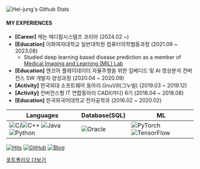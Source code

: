 <!-- ### My name is Hei-Jung and I am a graduate student👩🏻‍💻 -->

![Hei-jung's Github Stats](https://github-readme-stats.vercel.app/api?username=hei-jung&show_icons=true&hide_border=true&theme=dark)
<!--[![Top Langs](https://github-readme-stats.vercel.app/api/top-langs/?username=hei-jung&layout=compact&hide_border=true)](https://github.com/hei-jung)-->

#### MY EXPERIENCES

- **\[Career\]** 캐논 메디칼시스템즈 코리아 (2024.02 ~)
- **\[Education\]** 이화여자대학교 일반대학원 컴퓨터의학협동과정 (2021.09 ~ 2023.08)
  - Studied deep learning based disease prediction as a member of [Medical Imaging and Learning (MIL) Lab](https://mil.ewha.ac.kr/)
- **\[Education\]** 엔코아 플레이데이터 자율주행을 위한 임베디드 및 AI 영상분석 컨버전스 SW 개발자 양성과정 (2020.04 ~ 2020.09)
- **\[Activity\]** 한국외대 소프트웨어 동아리 GnuVill(그누빌) (2019.03 ~ 2019.12)
- **\[Activity\]** 컨버전스형 IT 연합동아리 CADI(카디) 6기 (2018.04 ~ 2018.08)
- **\[Education\]** 한국외국어대학교 전자공학과 (2016.02 ~ 2020.02)

|Languages|Database(SQL)|ML|
|---------|-------------|--|
|![C](https://img.shields.io/badge/c-%2300599C.svg?style=for-the-badge&logo=c&logoColor=white)/![C++](https://img.shields.io/badge/c++-%2300599C.svg?style=for-the-badge&logo=c%2B%2B&logoColor=white) ![Java](https://img.shields.io/badge/java-%23ED8B00.svg?style=for-the-badge&logo=java&logoColor=white) ![Python](https://img.shields.io/badge/python-3670A0?style=for-the-badge&logo=python&logoColor=ffdd54)|![Oracle](https://img.shields.io/badge/Oracle-F80000?style=for-the-badge&logo=oracle&logoColor=white)|![PyTorch](https://img.shields.io/badge/PyTorch-%23EE4C2C.svg?style=for-the-badge&logo=PyTorch&logoColor=white) ![TensorFlow](https://img.shields.io/badge/TensorFlow-%23FF6F00.svg?style=for-the-badge&logo=TensorFlow&logoColor=white)|
  
[![Hits](https://hits.seeyoufarm.com/api/count/incr/badge.svg?url=https%3A%2F%2Fgithub.com%2Fhei-jung&count_bg=%23F890B2&title_bg=%23838080&icon=&icon_color=%23FFFFFF&title=hits&edge_flat=false)](https://hits.seeyoufarm.com)
[![GitHub](http://img.shields.io/badge/GitHub-black?style=flat-square&logo=github)](https://github.com/hei-jung)
[![Blog](https://img.shields.io/badge/Blog-badge?style=flat-square&logo=Naver&logoColor=white)](http://blog.naver.com/wkdgpwjd007)

[포트폴리오 더보기](https://github.com/hei-jung/hei-jung.github.io/blob/master/_pages/about/portfolio.md)

<!--
[![Top Langs](https://github-readme-stats.vercel.app/api/top-langs/?username=hei-jung&layout=compact&hide_border=true&theme=dark)](https://github.com/hei-jung)
-->
<!--
**hei-jung/hei-jung** is a ✨ _special_ ✨ repository because its `README.md` (this file) appears on your GitHub profile.

Here are some ideas to get you started:

- 🔭 I’m currently working on ...
- 🌱 I’m currently learning ...
- 👯 I’m looking to collaborate on ...
- 🤔 I’m looking for help with ...
- 💬 Ask me about ...
- 📫 How to reach me: ...
- 😄 Pronouns: ...
- ⚡ Fun fact: ...
-->
